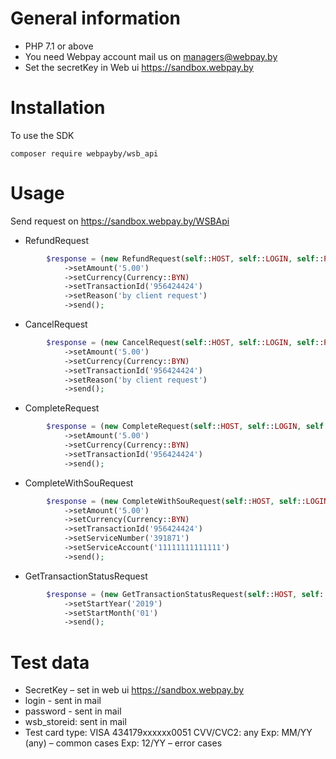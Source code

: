 # General information
- PHP 7.1 or above
- You need Webpay account mail us on managers@webpay.by
- Set the secretKey in Web ui https://sandbox.webpay.by

# Installation

To use the SDK

    composer require webpayby/wsb_api    

# Usage

Send request on https://sandbox.webpay.by/WSBApi



- RefundRequest
```php
        $response = (new RefundRequest(self::HOST, self::LOGIN, self::PASSWORD, self::BILLING_ID))
            ->setAmount('5.00')
            ->setCurrency(Currency::BYN)
            ->setTransactionId('956424424')
            ->setReason('by client request')
            ->send();
```
 
- CancelRequest
```php
        $response = (new CancelRequest(self::HOST, self::LOGIN, self::PASSWORD, self::BILLING_ID))
            ->setAmount('5.00')
            ->setCurrency(Currency::BYN)
            ->setTransactionId('956424424')
            ->setReason('by client request')
            ->send();
```

- CompleteRequest
```php
        $response = (new CompleteRequest(self::HOST, self::LOGIN, self::PASSWORD, self::BILLING_ID))
            ->setAmount('5.00')
            ->setCurrency(Currency::BYN)
            ->setTransactionId('956424424')
            ->send();
```

- CompleteWithSouRequest
```php   
        $response = (new CompleteWithSouRequest(self::HOST, self::LOGIN, self::PASSWORD, self::BILLING_ID))
            ->setAmount('5.00')
            ->setCurrency(Currency::BYN)
            ->setTransactionId('956424424')
            ->setServiceNumber('391871')
            ->setServiceAccount('11111111111111')
            ->send();       
```

- GetTransactionStatusRequest
```php
        $response = (new GetTransactionStatusRequest(self::HOST, self::LOGIN, self::PASSWORD, self::BILLING_ID))
            ->setStartYear('2019')
            ->setStartMonth('01')
            ->send();
```

# Test data

- SecretKey – set in web ui https://sandbox.webpay.by
- login - sent in mail
- password - sent in mail
- wsb_storeid:	sent in mail 
- Test card
type: VISA
434179xxxxxx0051
CVV/CVC2: any 
Exp: MM/YY (any) – common cases
Exp: 12/YY – error cases

